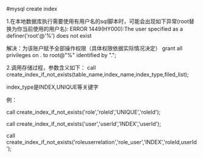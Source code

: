 #mysql create index

1.在本地数据库执行需要使用有用户名的sql脚本时，可能会出现如下异常(root替换为你当前使用的用户名):
ERROR 1449(HY000):The user specified as a definer('root'@'%') does not exist

解决：为该账户赋予全部操作权限（具体权限依据实际情况决定）
	  grant all privileges on *.* to root@"%" identified by ".";

2.调用存储过程，参数含义如下：
call create_index_if_not_exists(table_name,index_name,index_type,filed_list);

index_type是INDEX,UNIQUE等关键字


例：

call create_index_if_not_exists('role','roleId','UNIQUE','roleId');

call create_index_if_not_exists('user','userId','INDEX','userId');

call create_index_if_not_exists('roleuserrelation','role_user','INDEX','roleId,userId');

